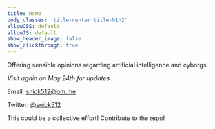 ```yaml
---
title: Home
body_classes: 'title-center title-h1h2'
allowCSS: default
allowJS: default
show_header_image: false
show_clickthrough: true
---
```


Offering sensible opinions regarding artificial intelligence and cyborgs.

_Visit again on May 24th for updates_

Email: snick512@pm.me

Twitter: [@snick512](https://twitter.com/snick512)

This could be a collective effort! Contribute to the [repo](https://github.com/snick512/grav)!